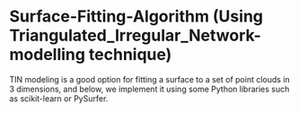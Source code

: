 # Surface-Fitting-Algorithm (Using Triangulated_Irregular_Network-modelling technique)
TIN modeling is a good option for fitting a surface to a set of point clouds in 3 dimensions, and below, we implement it using some Python libraries such as scikit-learn or PySurfer.
